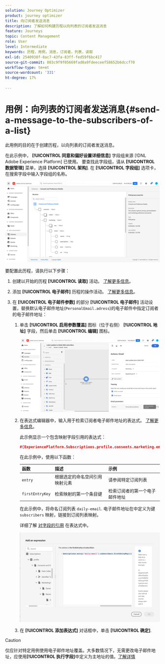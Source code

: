 ```yaml
---
solution: Journey Optimizer
product: journey optimizer
title: 向订阅者发送消息
description: 了解如何构建历程以向列表的订阅者发送消息
feature: Journeys
topic: Content Management
role: User
level: Intermediate
keywords: 历程，用例，消息，订阅者，列表，读取
exl-id: 2540938f-8ac7-43fa-83ff-fed59f6bc417
source-git-commit: 803c9f9f05669fad0a9fdeeceef58652b6dccf70
workflow-type: tm+mt
source-wordcount: '331'
ht-degree: 17%

---
```


# 用例：向列表的订阅者发送消息{#send-a-message-to-the-subscribers-of-a-list}

此用例的目的在于创建历程，以向列表的订阅者发送消息。

在此示例中， **[!UICONTROL 同意和偏好设置详细信息]** 字段组来源 [!DNL Adobe Experience Platform] 已使用。 要查找此字段组，请从 **[!UICONTROL 数据管理]** 菜单，选择 **[!UICONTROL 架构]**. 在 **[!UICONTROL 字段组]** 选项卡，在搜索字段中输入字段组的名称。

![此字段组包括subscriptions元素](assets/consent-and-preference-details-field-group.png)

要配置此历程，请执行以下步骤：

1. 创建以开始的历程 **[!UICONTROL 读取]** 活动。 [了解更多信息](journey-gs.md)。
1. 添加 **[!UICONTROL 电子邮件]** 历程的操作活动。 [了解更多信息](journeys-message.md)。
1. 在 **[!UICONTROL 电子邮件参数]** 的部分 **[!UICONTROL 电子邮件]** 活动设置，替换默认电子邮件地址(`PersonalEmail.adress`)的电子邮件中指定订阅者的电子邮件地址：

   1. 单击 **[!UICONTROL 启用参数覆盖]** 图标（位于右侧） **[!UICONTROL 地址]** 字段，然后单击 **[!UICONTROL 编辑]** 图标。

      ![](assets/message-to-subscribers-uc-1.png)

   1. 在表达式编辑器中，输入用于检索订阅者电子邮件地址的表达式。 [了解更多信息](expression/expressionadvanced.md)。

      此示例显示一个包含映射字段引用的表达式：

      ```json
      #{ExperiencePlatform.Subscriptions.profile.consents.marketing.email.subscriptions.entry('daily-email').subscribers.firstEntryKey()}
      ```

      在此示例中，使用以下函数：

      | 函数 | 描述 | 示例 |
      | --- | --- | --- |
      | `entry` | 根据选定的命名空间引用映射元素 | 请参阅特定订阅列表 |
      | `firstEntryKey` | 检索映射的第一个条目键 | 检索订阅者的第一个电子邮件地址 |

      在此示例中，将命名订阅列表 `daily-email`. 电子邮件地址在中定义为键 `subscribers` 映射，链接到订阅列表映射。

      详细了解 [对字段的引用](expression/field-references.md) 在表达式中。

      ![](assets/message-to-subscribers-uc-2.png)

   1. 在 **[!UICONTROL 添加表达式]** 对话框中，单击 **[!UICONTROL 确定]**.

>[!CAUTION]
>
>仅应针对特定用例使用电子邮件地址覆盖。大多数情况下，无需更改电子邮件地址，应使用&#x200B;**[!UICONTROL 执行字段]**&#x200B;中定义为主地址的值。[了解详情](../configuration/primary-email-addresses.md)
